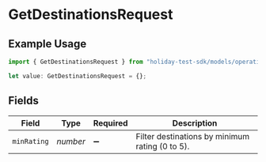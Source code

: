 # GetDestinationsRequest

## Example Usage

```typescript
import { GetDestinationsRequest } from "holiday-test-sdk/models/operations";

let value: GetDestinationsRequest = {};
```

## Fields

| Field                                           | Type                                            | Required                                        | Description                                     |
| ----------------------------------------------- | ----------------------------------------------- | ----------------------------------------------- | ----------------------------------------------- |
| `minRating`                                     | *number*                                        | :heavy_minus_sign:                              | Filter destinations by minimum rating (0 to 5). |